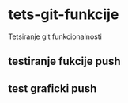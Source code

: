 # tets-git-funkcije
Tetsiranje git funkcionalnosti

## testiranje fukcije push

## test graficki push
